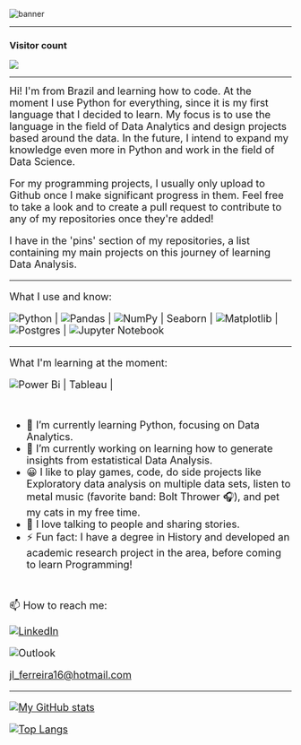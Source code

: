 ![banner](https://raw.githubusercontent.com/JoSEPHDev2022/JoSEPHDev2022/main/bann.png)

---
### Visitor count
<img src="https://profile-counter.glitch.me/JoSEPHDev2022/count.svg"/>

---
<font size='4'>Hi! I'm from Brazil and learning how to code. At the moment I use Python for everything, since it is my first language that I decided to learn. My focus is to use the language in the field of Data Analytics and design projects based around the data. In the future, I intend to expand my knowledge even more in Python and work in the field of Data Science.

<font size='4'>For my programming projects, I usually only upload to Github once I make significant progress in them. Feel free to take a look and to create a pull request to contribute to any of my repositories once they're added!

<font size='4'>I have in the 'pins' section of my repositories, a list containing my main projects on this journey of learning Data Analysis.

---

<font size='4'>What I use and know:

![Python](https://img.shields.io/badge/python-3670A0?style=for-the-badge&logo=python&logoColor=ffdd54) |
![Pandas](https://img.shields.io/badge/pandas-%23150458.svg?style=for-the-badge&logo=pandas&logoColor=white) | 
![NumPy](https://img.shields.io/badge/numpy-%23013243.svg?style=for-the-badge&logo=numpy&logoColor=white) | Seaborn |
![Matplotlib](https://img.shields.io/badge/Matplotlib-%23ffffff.svg?style=for-the-badge&logo=Matplotlib&logoColor=black) |
![Postgres](https://img.shields.io/badge/postgres-%23316192.svg?style=for-the-badge&logo=postgresql&logoColor=white) |
![Jupyter Notebook](https://img.shields.io/badge/jupyter-%23FA0F00.svg?style=for-the-badge&logo=jupyter&logoColor=white)

---
<font size='4'>What I'm learning at the moment:

![Power Bi](https://img.shields.io/badge/power_bi-F2C811?style=for-the-badge&logo=powerbi&logoColor=black) | Tableau |

#
- 🌱 I’m currently learning Python, focusing on Data Analytics.  
- 🔭 I’m currently working on learning how to generate insights from estatistical Data Analysis.
- 😀 I like to play games, code, do side projects like Exploratory data analysis on multiple data sets, listen to metal music (favorite band: Bolt Thrower 🎧), and pet my cats in my free time.
- 💬 I love talking to people and sharing stories.
- ⚡ Fun fact: I have a degree in History and developed an academic research project in the area, before coming to learn Programming!
#
📫 How to reach me:

[![LinkedIn](https://img.shields.io/badge/linkedin-%230077B5.svg?style=for-the-badge&logo=linkedin&logoColor=white)](https://www.linkedin.com/in/jos%C3%A9-luiz-ferreira-junior-02a5141b1/)

![Outlook](https://img.shields.io/badge/Microsoft_Outlook-0078D4?style=for-the-badge&logo=microsoft-outlook&logoColor=white)

jl_ferreira16@hotmail.com
    
---
    
[![My GitHub stats](https://github-readme-stats.vercel.app/api?username=JoSEPHDev2022)](https://github.com/anuraghazra/github-readme-stats)

[![Top Langs](https://github-readme-stats.vercel.app/api/top-langs/?username=JoSEPHDev2022)](https://github.com/anuraghazra/github-readme-stats)
